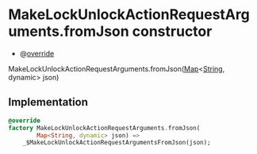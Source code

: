 


# MakeLockUnlockActionRequestArguments.fromJson constructor






- @[override](https://api.flutter.dev/flutter/dart-core/override-constant.html)

MakeLockUnlockActionRequestArguments.fromJson([Map](https://api.flutter.dev/flutter/dart-core/Map-class.html)&lt;[String](https://api.flutter.dev/flutter/dart-core/String-class.html), dynamic> json)





## Implementation

```dart
@override
factory MakeLockUnlockActionRequestArguments.fromJson(
        Map<String, dynamic> json) =>
    _$MakeLockUnlockActionRequestArgumentsFromJson(json);
```







